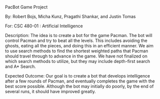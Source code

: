 PacBot Game Project

By:
Robert Bojs, Micha Kunz, Pragathi Shankar, and Justin Tomas

For:
CSC 480-01 : Artificial Intelligence

Description:
The idea is to create a bot for the game Pacman. The bot will control Pacman and try to beat all the levels. This includes avoiding the ghosts, eating all the pieces, and doing this in an efficient manner.
We aim to use search methods to find the shortest weighted paths that Pacman should travel through to advance in the game. We have not finalized on which search methods to utilize, but they may include depth-first search and A* Search.

Expected Outcome:
Our goal is to create a bot that develops intelligence after a few rounds of Pacman, and eventually completes the game with the best score possible. Although the bot may initially do poorly, by the end of several runs, it should have improved greatly.

